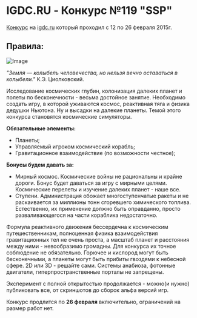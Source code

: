 # IGDC.RU - Конкурс №119 "SSP"

[Конкурс](http://igdc.ru/igdc_top.php?konkurs=119) на [igdc.ru](http://igdc.ru/) который проходил с 12 по 26 февраля 2015г.

## Правила:
![Image](http://igdc.ru/images/articles/119_ssp.jpg)

_"Земля — колыбель человечества, но нельзя вечно оставаться в колыбели."_
К.Э. Циолковский.


Исследование космических глубин, колонизация далеких планет и полеты по бесконечности - весьма достойное занятие.
Необходимо создать игру, в которой уживаются космос, реактивная тяга и физика дедушки Ньютона. Ну и высадки на далекие планеты.
Темой этого конкурса становятся космические симуляторы.

**Обязательные элементы:**

* Планеты;
* Управляемый игроком космический корабль;
* Гравитационное взаимодействие (по возможности честное);

**Бонусы будем давать за:**

* Мирный космос. Космические войны не рациональны и крайне дороги. Бонус будет даваться за игру с мирными целями. Космические перелеты и изучение далеких планет - наше все.
* Ступени. Администрация обожает многоступенчатые ракеты и не раскаивается за миллионы тонн сгоревшего химического топлива. Естественно, их применение должно быть оправданно, просто разваливающегося на части кораблика недостаточно.

Формула реактивного движения бессердечна к космическим путешественникам, полноценная физика взаимодействия гравитационных тел не очень проста, а масштаб планет и расстояния между ними - невообразимо громадны. Для конкурса их точное соблюдение не обязательно. Горючее и кислород могут быть бесконечными, а планеты могут быть прибиты гвоздями к небесной сфере. 2D или 3D - решайте сами.
Системы анабиоза, фотонные двигатели, гиперпространственные порталы не запрещены.

Эксперимент с полной открытостью продолжается - можно(и нужно) публиковать все, от скриншотов до сборок альфа версий игр.

Конкурс продлится по **26 февраля** включительно, ограничений на размер работ нет.

